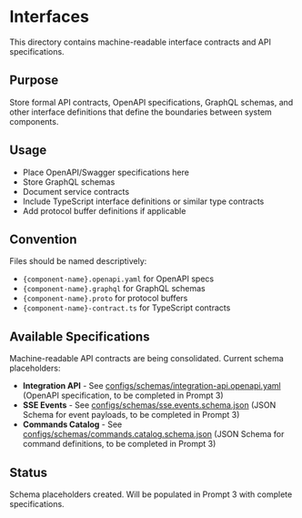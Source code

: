 # Interfaces

This directory contains machine-readable interface contracts and API specifications.

## Purpose

Store formal API contracts, OpenAPI specifications, GraphQL schemas, and other interface definitions that define the boundaries between system components.

## Usage

- Place OpenAPI/Swagger specifications here
- Store GraphQL schemas
- Document service contracts
- Include TypeScript interface definitions or similar type contracts
- Add protocol buffer definitions if applicable

## Convention

Files should be named descriptively:
- `{component-name}.openapi.yaml` for OpenAPI specs
- `{component-name}.graphql` for GraphQL schemas
- `{component-name}.proto` for protocol buffers
- `{component-name}-contract.ts` for TypeScript contracts

## Available Specifications

Machine-readable API contracts are being consolidated. Current schema placeholders:

- **Integration API** - See [configs/schemas/integration-api.openapi.yaml](../../configs/schemas/integration-api.openapi.yaml) (OpenAPI specification, to be completed in Prompt 3)
- **SSE Events** - See [configs/schemas/sse.events.schema.json](../../configs/schemas/sse.events.schema.json) (JSON Schema for event payloads, to be completed in Prompt 3)
- **Commands Catalog** - See [configs/schemas/commands.catalog.schema.json](../../configs/schemas/commands.catalog.schema.json) (JSON Schema for command definitions, to be completed in Prompt 3)

## Status

Schema placeholders created. Will be populated in Prompt 3 with complete specifications.
